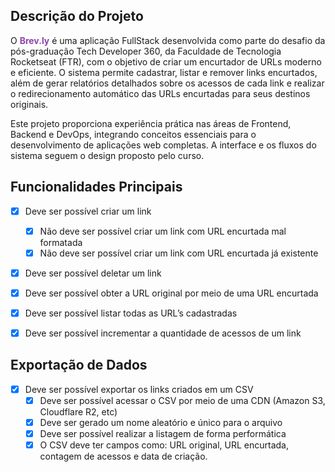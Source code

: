 ## Descrição do Projeto

O **<span style="color: #8e44ad;">Brev.ly</span>** é uma aplicação FullStack desenvolvida como parte do desafio da pós-graduação Tech Developer 360, da Faculdade de Tecnologia Rocketseat (FTR), com o objetivo de criar um encurtador de URLs moderno e eficiente. O sistema permite cadastrar, listar e remover links encurtados, além de gerar relatórios detalhados sobre os acessos de cada link e realizar o redirecionamento automático das URLs encurtadas para seus destinos originais.

Este projeto proporciona experiência prática nas áreas de Frontend, Backend e DevOps, integrando conceitos essenciais para o desenvolvimento de aplicações web completas. A interface e os fluxos do sistema seguem o design proposto pelo curso.

## Funcionalidades Principais

- [x] Deve ser possível criar um link

  - [x] Não deve ser possível criar um link com URL encurtada mal formatada
  - [x] Não deve ser possível criar um link com URL encurtada já existente

- [x] Deve ser possível deletar um link

- [x] Deve ser possível obter a URL original por meio de uma URL encurtada

- [x] Deve ser possível listar todas as URL’s cadastradas

- [x] Deve ser possível incrementar a quantidade de acessos de um link

## Exportação de Dados

- [x] Deve ser possível exportar os links criados em um CSV
  - [x] Deve ser possível acessar o CSV por meio de uma CDN (Amazon S3, Cloudflare R2, etc)
  - [x] Deve ser gerado um nome aleatório e único para o arquivo
  - [x] Deve ser possível realizar a listagem de forma performática
  - [x] O CSV deve ter campos como: URL original, URL encurtada, contagem de acessos e data de criação.
